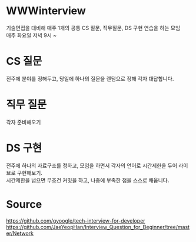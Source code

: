 # WWWinterview
기술면접을 대비해 매주 1개의 공통 CS 질문, 직무질문, DS 구현 연습을 하는 모임  
매주 화요일 저녁 9시 ~ 

# CS 질문  
전주에 분야를 정해두고, 당일에 하나의 질문을 랜덤으로 정해 각자 대답합니다.

# 직무 질문
각자 준비해오기

# DS 구현
전주에 하나의 자료구조를 정하고, 모임을 하면서 각자의 언어로 시간제한을 두어 라이브로 구현해보기.  
시간제한을 넘으면 무조건 커밋을 하고, 나중에 부족한 점을 스스로 채웁니다.  

# Source  
https://github.com/gyoogle/tech-interview-for-developer  
https://github.com/JaeYeopHan/Interview_Question_for_Beginner/tree/master/Network
